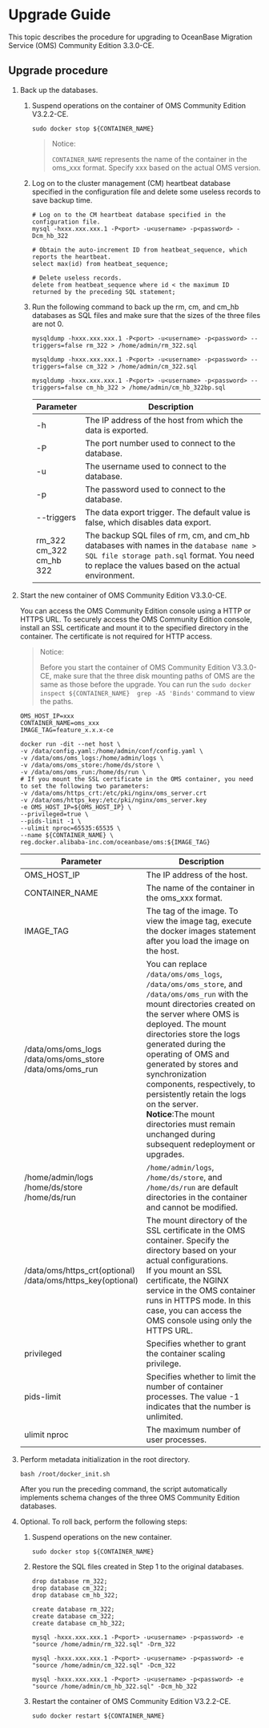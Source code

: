 # Upgrade Guide

This topic describes the procedure for upgrading to OceanBase Migration Service (OMS) Community Edition 3.3.0-CE.

## Upgrade procedure

1. Back up the databases.

   1. Suspend operations on the container of OMS Community Edition V3.2.2-CE.

      ```shell
      sudo docker stop ${CONTAINER_NAME}
      ```

      >Notice:
      >
      >`CONTAINER_NAME` represents the name of the container in the oms_xxx format. Specify xxx based on the actual OMS version.

   2. Log on to the cluster management (CM) heartbeat database specified in the configuration file and delete some useless records to save backup time.

      ```shell
      # Log on to the CM heartbeat database specified in the configuration file.
      mysql -hxxx.xxx.xxx.1 -P<port> -u<username> -p<password> -Dcm_hb_322

      # Obtain the auto-increment ID from heatbeat_sequence, which reports the heartbeat.
      select max(id) from heatbeat_sequence;

      # Delete useless records.
      delete from heatbeat_sequence where id < the maximum ID returned by the preceding SQL statement;
      ```

   3. Run the following command to back up the rm, cm, and cm_hb databases as SQL files and make sure that the sizes of the three files are not 0.

      ```shell
      mysqldump -hxxx.xxx.xxx.1 -P<port> -u<username> -p<password> --triggers=false rm_322 > /home/admin/rm_322.sql

      mysqldump -hxxx.xxx.xxx.1 -P<port> -u<username> -p<password> --triggers=false cm_322 > /home/admin/cm_322.sql

      mysqldump -hxxx.xxx.xxx.1 -P<port> -u<username> -p<password> --triggers=false cm_hb_322 > /home/admin/cm_hb_322bp.sql
      ```

      |Parameter|Description|
      |---|---|
      |-h|The IP address of the host from which the data is exported. |
      |-P|The port number used to connect to the database. |
      |-u|The username used to connect to the database. |
      |-p|The password used to connect to the database. |
      |--triggers|The data export trigger. The default value is false, which disables data export. |
      |rm_322<br>cm_322<br>cm_hb 322|The backup SQL files of rm, cm, and cm_hb databases with names in the `database name > SQL file storage path.sql` format. You need to replace the values based on the actual environment. |

2. Start the new container of OMS Community Edition V3.3.0-CE.

   You can access the OMS Community Edition console using a HTTP or HTTPS URL. To securely access the OMS Community Edition console, install an SSL certificate and mount it to the specified directory in the container. The certificate is not required for HTTP access.

   >Notice:
   >
   >Before you start the container of OMS Community Edition V3.3.0-CE, make sure that the three disk mounting paths of OMS are the same as those before the upgrade.
   >You can run the `sudo docker inspect ${CONTAINER_NAME}  grep -A5 'Binds'` command to view the paths.

    ```shell
   OMS_HOST_IP=xxx
   CONTAINER_NAME=oms_xxx
   IMAGE_TAG=feature_x.x.x-ce

   docker run -dit --net host \
   -v /data/config.yaml:/home/admin/conf/config.yaml \
   -v /data/oms/oms_logs:/home/admin/logs \
   -v /data/oms/oms_store:/home/ds/store \
   -v /data/oms/oms_run:/home/ds/run \
   # If you mount the SSL certificate in the OMS container, you need to set the following two parameters:
   -v /data/oms/https_crt:/etc/pki/nginx/oms_server.crt 
   -v /data/oms/https_key:/etc/pki/nginx/oms_server.key
   -e OMS_HOST_IP=${OMS_HOST_IP} \
   --privileged=true \
   --pids-limit -1 \
   --ulimit nproc=65535:65535 \
   --name ${CONTAINER_NAME} \
   reg.docker.alibaba-inc.com/oceanbase/oms:${IMAGE_TAG}
   ```

   |         Parameter   |  Description
   |---------------------|----------|
   | OMS_HOST_IP         | The IP address of the host. |
   | CONTAINER_NAME      | The name of the container in the oms_xxx format.|
   | IMAGE_TAG           | The tag of the image. To view the image tag, execute the docker images statement after you load the image on the host. |
   | /data/oms/oms_logs<br>/data/oms/oms_store <br> /data/oms/oms_run  | You can replace `/data/oms/oms_logs`, `/data/oms/oms_store`, and `/data/oms/oms_run` with the mount directories created on the server where OMS is deployed. The mount directories store the logs generated during the operating of OMS and generated by stores and synchronization components, respectively, to persistently retain the logs on the server.  <br>**Notice**:The mount directories must remain unchanged during subsequent redeployment or upgrades. |
   | /home/admin/logs<br>/home/ds/store<br>/home/ds/run    | `/home/admin/logs`, `/home/ds/store`, and `/home/ds/run` are default directories in the container and cannot be modified. |
   |/data/oms/https_crt(optional)<br>/data/oms/https_key(optional)|The mount directory of the SSL certificate in the OMS container. Specify the directory based on your actual configurations. <br>If you mount an SSL certificate, the NGINX service in the OMS container runs in HTTPS mode. In this case, you can access the OMS console using only the HTTPS URL. |
   | privileged          | Specifies whether to grant the container scaling privilege.
   | pids-limit          | Specifies whether to limit the number of container processes. The value -1 indicates that the number is unlimited.  |
   | ulimit nproc        | The maximum number of user processes. |

3. Perform metadata initialization in the root directory.

   ```shell
   bash /root/docker_init.sh
   ```

   After you run the preceding command, the script automatically implements schema changes of the three OMS Community Edition databases.

4. Optional. To roll back, perform the following steps:

   1. Suspend operations on the new container.

      ```shell
      sudo docker stop ${CONTAINER_NAME}
      ```

   2. Restore the SQL files created in Step 1 to the original databases.

      ```shell
      drop database rm_322;
      drop database cm_322;
      drop database cm_hb_322;

      create database rm_322;
      create database cm_322;
      create database cm_hb_322;

      mysql -hxxx.xxx.xxx.1 -P<port> -u<username> -p<password> -e "source /home/admin/rm_322.sql" -Drm_322

      mysql -hxxx.xxx.xxx.1 -P<port> -u<username> -p<password> -e "source /home/admin/cm_322.sql" -Dcm_322

      mysql -hxxx.xxx.xxx.1 -P<port> -u<username> -p<password> -e "source /home/admin/cm_hb_322.sql" -Dcm_hb_322
      ```

   3. Restart the container of OMS Community Edition V3.2.2-CE.

      ```shell
      sudo docker restart ${CONTAINER_NAME}
      ```
